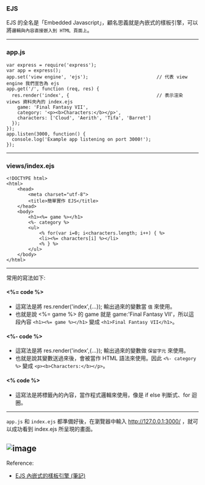 ### EJS

EJS 的全名是「Embedded Javascript」，顧名思義就是內嵌式的樣板引擎，可以將`邏輯與內容直接嵌入到 HTML 頁面上`。

---

### app.js
```
var express = require('express');
var app = express();
app.set('view engine', 'ejs');                         // 代表 view engine 我們宣告為 ejs
app.get('/', function (req, res) {
  res.render('index', {                                // 表示渲染 views 資料夾內的 index.ejs
    game: 'Final Fantasy VII',
    category: '<p><b>Characters:</b></p>',
    characters: ['Cloud', 'Aerith', 'Tifa', 'Barret']
  });
});
app.listen(3000, function() {
  console.log('Example app listening on port 3000!');
});
```

---

### views/index.ejs
```
<!DOCTYPE html>
<html>
    <head>
        <meta charset="utf-8">
        <title>簡單實作 EJS</title>
    </head>
    <body>
        <h1><%= game %></h1>
        <%- category %>
        <ul>
            <% for(var i=0; i<characters.length; i++) { %>
            <li><%= characters[i] %></li>
            <% } %>
        </ul>
    </body>
</html>
```

---

常用的寫法如下:

#### <%= code %>
* 這寫法是將 res.render('index',{...}); 輸出過來的變數當 `值` 來使用。
* 也就是說 <%= game %> 的 game 就是 game:'Final Fantasy VII'，所以這段內容 `<h1><%= game %></h1>` 變成 `<h1>Final Fantasy VII</h1>`。

#### <%- code %>
* 這寫法是將 res.render('index',{...}); 輸出過來的變數做 `保留字元` 來使用。
* 也就是說其變數送過來後，會被當作 HTML 語法來使用。因此 `<%- category %>` 變成 `<p><b>Characters:</b></p>`。

#### <% code %>
* 這寫法是將標籤內的內容，當作程式邏輯來使用，像是 if else 判斷式、for 迴圈。

---

`app.js` 和 `index.ejs` 都準備好後，在瀏覽器中輸入 http://127.0.0.1:3000/ ，就可以成功看到 index.ejs 所呈現的畫面。

![image](https://miro.medium.com/max/991/1*tUC5w4hc97aPH5w7y4F_dQ.png)
---

Reference:
* [EJS 內嵌式的樣板引擎 (筆記)](https://medium.com/@charming_rust_oyster_221/ejs-%E5%85%A7%E5%B5%8C%E5%BC%8F%E7%9A%84%E6%A8%A3%E6%9D%BF%E5%BC%95%E6%93%8E-%E7%AD%86%E8%A8%98-482d83c73887)
